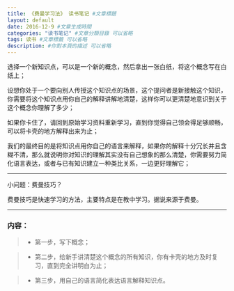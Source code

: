 ```yaml
---
title: 《费曼学习法》 读书笔记 #文章標題
layout: default
date: 2016-12-9 #文章生成時間
categories: "读书笔记" #文章分類目錄 可以省略
tags: 读书 #文章標籤 可以省略
description: #你對本頁的描述 可以省略
---
```

选择一个新知识点，可以是一个新的概念，然后拿出一张白纸，将这个概念写在白纸上；

设想你处于一个要向别人传授这个知识点的场景，这个提问者是新接触这个知识，你需要将这个知识点用你自己的解释讲解地清楚，这样你可以更清楚地意识到关于这个概念你理解了多少；

如果你卡住了，请回到原始学习资料重新学习，直到你觉得自己领会得足够顺畅，可以将卡壳的地方解释出来为止；

我们的最终目的是将知识点用你自己的语言来解释，如果你的解释十分冗长并且含糊不清，那么就说明你对知识的理解其实没有自己想象的那么清楚，你需要努力简化语言表达，或者与已有知识建立一种类比关系，一边更好理解它；

------

小问题：费曼技巧？

费曼技巧是快速学习的方法，主要特点是在教中学习。据说来源于费曼。

------


### 内容：

>* 第一步，写下概念；

>* 第二步，给新手讲清楚这个概念的所有知识，你有卡壳的地方及时复习，直到完全讲明白为止；

>* 第三步，用自己的语言简化表达语言解释知识点。
